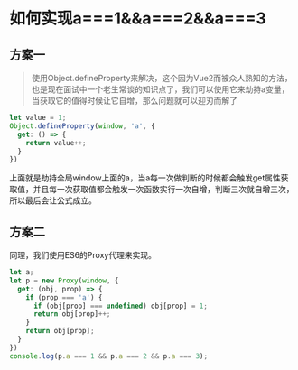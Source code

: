 # 如何实现a===1&&a===2&&a===3
## 方案一
> 使用Object.defineProperty来解决，这个因为Vue2而被众人熟知的方法，也是现在面试中一个老生常谈的知识点了，我们可以使用它来劫持a变量，当获取它的值得时候让它自增，那么问题就可以迎刃而解了

```js
let value = 1;
Object.defineProperty(window, 'a', {
  get: () => {
    return value++;
  }
})
```

上面就是劫持全局window上面的a，当a每一次做判断的时候都会触发get属性获取值，并且每一次获取值都会触发一次函数实行一次自增，判断三次就自增三次，所以最后会让公式成立。

## 方案二
同理，我们使用ES6的Proxy代理来实现。

```js
let a;
let p = new Proxy(window, {
  get: (obj, prop) => {
    if (prop === 'a') {
      if (obj[prop] === undefined) obj[prop] = 1;
      return obj[prop]++;
    }
    return obj[prop];
  }
})
console.log(p.a === 1 && p.a === 2 && p.a === 3);
```

